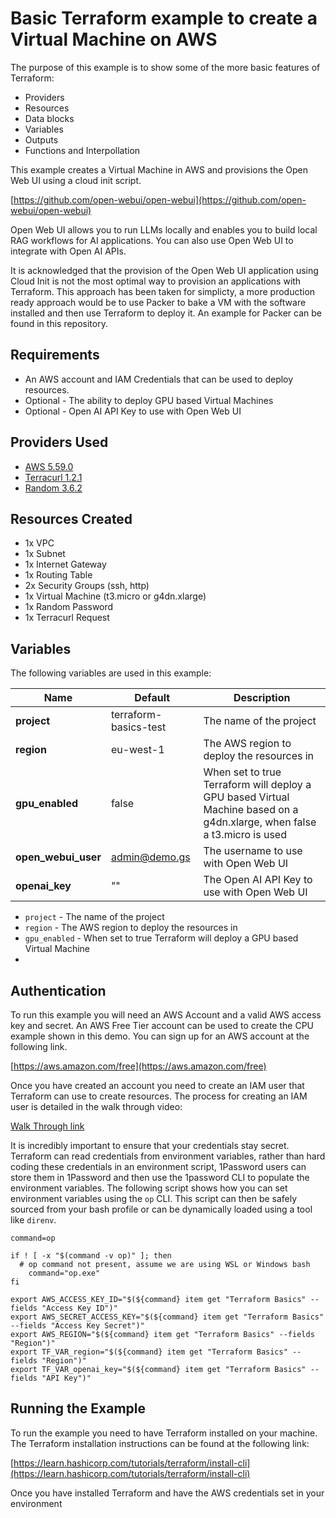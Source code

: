 # Basic Terraform example to create a Virtual Machine on AWS

The purpose of this example is to show some of the more basic features of Terraform:
* Providers
* Resources
* Data blocks
* Variables
* Outputs
* Functions and Interpollation

This example creates a Virtual Machine in AWS and provisions the Open Web UI
using a cloud init script.

[https://github.com/open-webui/open-webui](https://github.com/open-webui/open-webui)

Open Web UI allows you to run LLMs locally and enables you to build local RAG workflows
for AI applications. You can also use Open Web UI to integrate with Open AI APIs.

It is acknowledged that the provision of the Open Web UI application using Cloud 
Init is not the most optimal way to provision an applications with Terraform.
This approach has been taken for simplicty, a more production ready approach would
be to use Packer to bake a VM with the software installed and then use Terraform to
deploy it. An example for Packer can be found in this repository.

## Requirements

* An AWS account and IAM Credentials that can be used to deploy resources.
* Optional - The ability to deploy GPU based Virtual Machines
* Optional - Open AI API Key to use with Open Web UI

## Providers Used
* [AWS 5.59.0](https://registry.terraform.io/providers/hashicorp/aws/latest/docs)
* [Terracurl 1.2.1](https://registry.terraform.io/providers/devops-rob/terracurl/latest/docs)
* [Random 3.6.2](https://registry.terraform.io/providers/hashicorp/random/latest/docs)

## Resources Created

* 1x VPC
* 1x Subnet
* 1x Internet Gateway
* 1x Routing Table
* 2x Security Groups (ssh, http)
* 1x Virtual Machine (t3.micro or g4dn.xlarge)
* 1x Random Password
* 1x Terracurl Request

## Variables

The following variables are used in this example:

| Name | Default | Description | 
|------|---------|-------------|
| **project** | terraform-basics-test | The name of the project |
| **region** | eu-west-1 | The AWS region to deploy the resources in |
| **gpu_enabled** | false | When set to true Terraform will deploy a GPU based Virtual Machine based on a g4dn.xlarge, when false a t3.micro is used |
| **open_webui_user** | admin@demo.gs | The username to use with Open Web UI |
| **openai_key** | "" | The Open AI API Key to use with Open Web UI |


* `project` - The name of the project
* `region` - The AWS region to deploy the resources in
* `gpu_enabled` - When set to true Terraform will deploy a GPU based Virtual Machine 
* 

## Authentication

To run this example you will need an AWS Account and a valid AWS access key and 
secret. An AWS Free Tier account can be used to create the CPU example shown in this
demo. You can sign up for an AWS account at the following link.

[https://aws.amazon.com/free](https://aws.amazon.com/free)

Once you have created an account you need to create an IAM user that Terraform
can use to create resources. The process for creating an IAM user is detailed in
the walk through video:

[Walk Through link]()

It is incredibly important to ensure that your credentials stay secret. Terraform
can read credentials from environment variables, rather than hard coding these credentials 
in an environment script, 1Password users can store them in 1Password and then use 
the 1password CLI to populate the environment variables. The following script shows how 
you can set environment variables using the `op` CLI. This script can then be safely sourced 
from your bash profile or can be dynamically loaded using a tool like `direnv`.

```shell
command=op

if ! [ -x "$(command -v op)" ]; then
  # op command not present, assume we are using WSL or Windows bash
	command="op.exe"
fi

export AWS_ACCESS_KEY_ID="$(${command} item get "Terraform Basics" --fields "Access Key ID")"
export AWS_SECRET_ACCESS_KEY="$(${command} item get "Terraform Basics" --fields "Access Key Secret")"
export AWS_REGION="$(${command} item get "Terraform Basics" --fields "Region")"
export TF_VAR_region="$(${command} item get "Terraform Basics" --fields "Region")"
export TF_VAR_openai_key="$(${command} item get "Terraform Basics" --fields "API Key")"
```

## Running the Example

To run the example you need to have Terraform installed on your machine. The
Terraform installation instructions can be found at the following link:

[https://learn.hashicorp.com/tutorials/terraform/install-cli](https://learn.hashicorp.com/tutorials/terraform/install-cli)

Once you have installed Terraform and have the AWS credentials set in your environment
